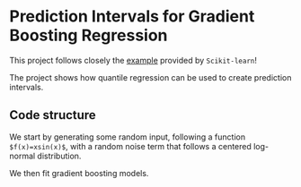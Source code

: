 # Prediction Intervals for Gradient Boosting Regression

This project follows closely the [example](https://scikit-learn.org/stable/auto_examples/ensemble/plot_gradient_boosting_quantile.html#sphx-glr-auto-examples-ensemble-plot-gradient-boosting-quantile-py) provided by `Scikit-learn`!

The project shows how quantile regression can be used to create prediction intervals.

## Code structure

We start by generating some random input, following a function `$f(x)=xsin(x)$`, with a random noise term that follows a centered 
log-normal distribution.

We then fit gradient boosting models.